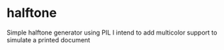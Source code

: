 halftone
=======
Simple halftone generator using PIL
I intend to add multicolor support to simulate a printed document
